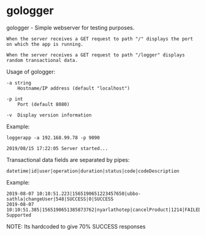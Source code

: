 # gologger

gologger - Simple webserver for testing purposes.

    When the server receives a GET request to path "/" displays the port on which the app is running.
       
    When the server receives a GET request to path "/logger" displays random transactional data.

Usage of gologger:
  
    -a string
        Hostname/IP address (default "localhost")  

    -p int
        Port (default 8080)

    -v  Display version information

Example:

    loggerapp -a 192.168.99.78 -p 9090

    2019/08/15 17:22:05 Server started...

Transactional data fields are separated by pipes:

    datetime|id|user|operation|duration|status|code|codeDescription

Example:

    2019-08-07 10:10:51.223|1565190651223457650|ubbo-sathla|changeUser|548|SUCCESS|0|SUCCESS
    2019-08-07 10:10:51.385|1565190651385873762|nyarlathotep|cancelProduct|1214|FAILED|440|Not Supported

NOTE: Its hardcoded to give 70% SUCCESS responses
